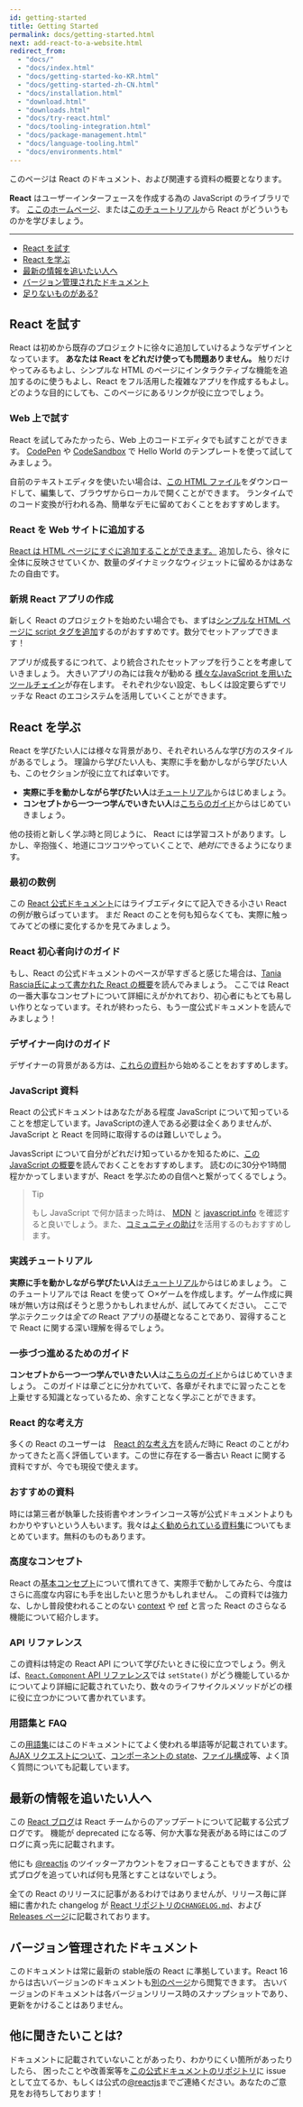 ```yaml
---
id: getting-started
title: Getting Started
permalink: docs/getting-started.html
next: add-react-to-a-website.html
redirect_from:
  - "docs/"
  - "docs/index.html"
  - "docs/getting-started-ko-KR.html"
  - "docs/getting-started-zh-CN.html"
  - "docs/installation.html"
  - "download.html"
  - "downloads.html"
  - "docs/try-react.html"
  - "docs/tooling-integration.html"
  - "docs/package-management.html"
  - "docs/language-tooling.html"
  - "docs/environments.html"
---
```


このページは React のドキュメント、および関連する資料の概要となります。

**React** はユーザーインターフェースを作成する為の JavaScript のライブラリです。 
[ここのホームページ](/)、または[このチュートリアル](/tutorial/tutorial.html)から React がどういうものかを学びましょう。

---

- [React を試す](#try-react)
- [React を学ぶ](#learn-react)
- [最新の情報を追いたい人へ](#staying-informed)
- [バージョン管理されたドキュメント](#versioned-documentation)
- [足りないものがある?](#something-missing)

## React を試す

React は初めから既存のプロジェクトに徐々に追加していけるようなデザインとなっています。 **あなたは React をどれだけ使っても問題ありません。** 触りだけやってみるもよし、シンプルな HTML のページにインタラクティブな機能を追加するのに使うもよし、React をフル活用した複雑なアプリを作成するもよし。どのような目的にしても、このページにあるリンクが役に立つでしょう。

### Web 上で試す

React を試してみたかったら、Web 上のコードエディタでも試すことができます。
[CodePen](codepen://hello-world) や [CodeSandbox](https://codesandbox.io/s/new) で Hello World のテンプレートを使って試してみましょう。

自前のテキストエディタを使いたい場合は、[この HTML ファイル](https://raw.githubusercontent.com/reactjs/reactjs.org/master/static/html/single-file-example.html)をダウンロードして、編集して、ブラウザからローカルで開くことができます。
ランタイムでのコード変換が行われる為、簡単なデモに留めておくことをおすすめします。

### React を Web サイトに追加する

[React は HTML ページにすぐに追加することができます。](/docs/add-react-to-a-website.html) 追加したら、徐々に全体に反映させていくか、数量のダイナミックなウィジェットに留めるかはあなたの自由です。

### 新規 React アプリの作成

新しく React のプロジェクトを始めたい場合でも、まずは[シンプルな HTML ページに script タグを追加](/docs/add-react-to-a-website.html)するのがおすすめです。数分でセットアップできます！

アプリが成長するにつれて、より統合されたセットアップを行うことを考慮していきましょう。
大きいアプリの為には我々が勧める [様々なJavaScript を用いたツールチェイン](/docs/create-a-new-react-app.html)が存在します。
それぞれ少ない設定、もしくは設定要らずでリッチな React のエコシステムを活用していくことができます。

## React を学ぶ

React を学びたい人には様々な背景があり、それぞれいろんな学び方のスタイルがあるでしょう。
理論から学びたい人も、実際に手を動かしながら学びたい人も、このセクションが役に立てれば幸いです。

* **実際に手を動かしながら学びたい人**は[チュートリアル](/tutorial/tutorial.html)からはじめましょう。
* **コンセプトから一つ一つ学んでいきたい人**は[こちらのガイド](/docs/hello-world.html)からはじめていきましょう。

他の技術と新しく学ぶ時と同じように、 React には学習コストがあります。しかし、辛抱強く、地道にコツコツやっていくことで、*絶対に*できるようになります。

### 最初の数例

この [React 公式ドキュメント](/)にはライブエディタにて記入できる小さい React の例が散らばっています。 まだ React のことを何も知らなくても、実際に触ってみてどの様に変化するかを見てみましょう。

### React 初心者向けのガイド

もし、React の公式ドキュメントのペースが早すぎると感じた場合は、[Tania Rascia氏によって書かれた React の概要](https://www.taniarascia.com/getting-started-with-react/)を読んでみましょう。
ここでは React の一番大事なコンセプトについて詳細にえがかれており、初心者にもとても易しい作りとなっています。それが終わったら、もう一度公式ドキュメントを読んでみましょう！

### デザイナー向けのガイド

デザイナーの背景がある方は、[これらの資料](http://reactfordesigners.com/)から始めることをおすすめします。

### JavaScript 資料

React の公式ドキュメントはあなたがある程度 JavaScript について知っていることを想定しています。JavaScriptの達人である必要は全くありませんが、JavaScript と React を同時に取得するのは難しいでしょう。

JavasScript について自分がどれだけ知っているかを知るために、[この JavaScript の概要](https://developer.mozilla.org/en-US/docs/Web/JavaScript/A_re-introduction_to_JavaScript)を読んでおくことをおすすめします。
読むのに30分や1時間程かかってしまいますが、React を学ぶための自信へと繋がってくるでしょう。

>Tip
>
>もし JavaScript で何か詰まった時は、 [MDN](https://developer.mozilla.org/en-US/docs/Web/JavaScript) と [javascript.info](http://javascript.info/) を確認すると良いでしょう。また、[コミュニティの助け](/community/support.html)を活用するのもおすすめします。

### 実践チュートリアル

**実際に手を動かしながら学びたい人**は[チュートリアル](/tutorial/tutorial.html)からはじめましょう。
このチュートリアルでは React を使って ○×ゲームを作成します。ゲーム作成に興味が無い方は飛ばそうと思うかもしれませんが、試してみてください。
ここで学ぶテクニックは*全ての* React アプリの基礎となることであり、習得することで React に関する深い理解を得るでしょう。

### 一歩づつ進めるためのガイド

**コンセプトから一つ一つ学んでいきたい人**は[こちらのガイド](/docs/hello-world.html)からはじめていきましょう。
このガイドは章ごとに分かれていて、各章がそれまでに習ったことを上乗せする知識となっているため、余すことなく学ぶことができます。

### React 的な考え方

多くの React のユーザーは　[React 的な考え方](/docs/thinking-in-react.html)を読んだ時に React のことがわかってきたと高く評価しています。この世に存在する一番古い React に関する資料ですが、今でも現役で使えます。

### おすすめの資料

時には第三者が執筆した技術書やオンラインコース等が公式ドキュメントよりもわかりやすいという人もいます。我々は[よく勧められている資料集](/community/courses.html)についてもまとめています。無料のものもあります。

### 高度なコンセプト

React の[基本コンセプト](#main-concepts)について慣れてきて、実際手で動かしてみたら、今度はさらに高度な内容にも手を出したいと思うかもしれません。
この資料では強力な、しかし普段使われることのない [context](/docs/context.html) や [ref](/docs/refs-and-the-dom.html) と言った React のさらなる機能について紹介します。 

### API リファレンス

この資料は特定の React API について学びたいときに役に立つでしょう。例えば、[`React.Component` API リファレンス](/docs/react-component.html)では `setState()` がどう機能しているかについてより詳細に記載されていたり、数々のライフサイクルメソッドがどの様に役に立つかについて書かれています。

### 用語集と FAQ

この[用語集](/docs/glossary.html)にはこのドキュメントにてよく使われる単語等が記載されています。 
[AJAX リクエストについて](/docs/faq-ajax.html)、[コンポーネントの state](/docs/faq-state.html)、[ファイル構成](/docs/faq-structure.html)等、よく頂く質問についても記載しています。

## 最新の情報を追いたい人へ

この [React ブログ](/blog/)は React チームからのアップデートについて記載する公式ブログです。
機能が deprecated になる等、何か大事な発表がある時にはこのブログに真っ先に記載されます。

他にも [@reactjs](https://twitter.com/reactjs) のツイッターアカウントをフォローすることもできますが、公式ブログを追っていれば何も見落とすことはないでしょう。

全ての React のリリースに記事があるわけではありませんが、リリース毎に詳細に書かれた changelog が [React リポジトリの`CHANGELOG.md`](https://github.com/facebook/react/blob/master/CHANGELOG.md)、および [Releases ページ](https://github.com/facebook/react)に記載されております。

## バージョン管理されたドキュメント

このドキュメントは常に最新の stable版の React に準拠しています。React 16 からは古いバージョンのドキュメントも[別のページ](/versions)から閲覧できます。
古いバージョンのドキュメントは各バージョンリリース時のスナップショットであり、更新をかけることはありません。

## 他に聞きたいことは?

ドキュメントに記載されていないことがあったり、わかりにくい箇所があったりしたら、 困ったことや改善案等を[この公式ドキュメントのリポジトリ](https://github.com/reactjs/reactjs.org/issues/new)に issue として立てるか、もしくは公式の[@reactjs](https://twitter.com/reactjs)までご連絡ください。あなたのご意見をお待ちしております！
